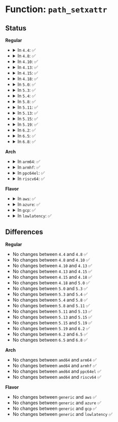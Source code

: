 # Function: <code>path_setxattr</code>

## Status
<b>Regular</b>
<ul>
<li>
<details>
<summary>In <code>4.4</code>: ✅</summary>

```c
int path_setxattr(const char *pathname, const char *name, const void *value, size_t size, int flags, unsigned int lookup_flags);
```

**Collision:** Unique Static

**Inline:** No

**Transformation:** False

**Instances:**

```
In fs/xattr.c (ffffffff81232d00)
Location: fs/xattr.c:372
Inline: False
Direct callers:
  - fs/xattr.c:SyS_setxattr
  - fs/xattr.c:SyS_lsetxattr
```
**Symbols:**

```
ffffffff81232d00-ffffffff81232dd7: path_setxattr (STB_LOCAL)
```
</details>
</li>
<li>
<details>
<summary>In <code>4.8</code>: ✅</summary>

```c
int path_setxattr(const char *pathname, const char *name, const void *value, size_t size, int flags, unsigned int lookup_flags);
```

**Collision:** Unique Static

**Inline:** No

**Transformation:** False

**Instances:**

```
In fs/xattr.c (ffffffff8125b430)
Location: fs/xattr.c:375
Inline: False
Direct callers:
  - fs/xattr.c:SyS_lsetxattr
  - fs/xattr.c:SyS_setxattr
```
**Symbols:**

```
ffffffff8125b430-ffffffff8125b510: path_setxattr (STB_LOCAL)
```
</details>
</li>
<li>
<details>
<summary>In <code>4.10</code>: ✅</summary>

```c
int path_setxattr(const char *pathname, const char *name, const void *value, size_t size, int flags, unsigned int lookup_flags);
```

**Collision:** Unique Static

**Inline:** No

**Transformation:** False

**Instances:**

```
In fs/xattr.c (ffffffff8126e9e0)
Location: fs/xattr.c:480
Inline: False
Direct callers:
  - fs/xattr.c:SyS_lsetxattr
  - fs/xattr.c:SyS_setxattr
```
**Symbols:**

```
ffffffff8126e9e0-ffffffff8126eac0: path_setxattr (STB_LOCAL)
```
</details>
</li>
<li>
<details>
<summary>In <code>4.13</code>: ✅</summary>

```c
int path_setxattr(const char *pathname, const char *name, const void *value, size_t size, int flags, unsigned int lookup_flags);
```

**Collision:** Unique Static

**Inline:** No

**Transformation:** False

**Instances:**

```
In fs/xattr.c (ffffffff8127c200)
Location: fs/xattr.c:483
Inline: False
Direct callers:
  - fs/xattr.c:SyS_lsetxattr
  - fs/xattr.c:SyS_setxattr
```
**Symbols:**

```
ffffffff8127c200-ffffffff8127c2d0: path_setxattr (STB_LOCAL)
```
</details>
</li>
<li>
<details>
<summary>In <code>4.15</code>: ✅</summary>

```c
int path_setxattr(const char *pathname, const char *name, const void *value, size_t size, int flags, unsigned int lookup_flags);
```

**Collision:** Unique Static

**Inline:** No

**Transformation:** False

**Instances:**

```
In fs/xattr.c (ffffffff8129eca0)
Location: fs/xattr.c:484
Inline: False
Direct callers:
  - fs/xattr.c:SyS_lsetxattr
  - fs/xattr.c:SyS_setxattr
```
**Symbols:**

```
ffffffff8129eca0-ffffffff8129ed70: path_setxattr (STB_LOCAL)
```
</details>
</li>
<li>
<details>
<summary>In <code>4.18</code>: ✅</summary>

```c
int path_setxattr(const char *pathname, const char *name, const void *value, size_t size, int flags, unsigned int lookup_flags);
```

**Collision:** Unique Static

**Inline:** No

**Transformation:** False

**Instances:**

```
In fs/xattr.c (ffffffff812c5950)
Location: fs/xattr.c:482
Inline: False
Direct callers:
  - fs/xattr.c:__ia32_sys_lsetxattr
  - fs/xattr.c:__x64_sys_lsetxattr
  - fs/xattr.c:__ia32_sys_setxattr
  - fs/xattr.c:__x64_sys_setxattr
```
**Symbols:**

```
ffffffff812c5950-ffffffff812c5a20: path_setxattr (STB_LOCAL)
```
</details>
</li>
<li>
<details>
<summary>In <code>5.0</code>: ✅</summary>

```c
int path_setxattr(const char *pathname, const char *name, const void *value, size_t size, int flags, unsigned int lookup_flags);
```

**Collision:** Unique Static

**Inline:** No

**Transformation:** False

**Instances:**

```
In fs/xattr.c (ffffffff812dab50)
Location: fs/xattr.c:481
Inline: False
Direct callers:
  - fs/xattr.c:__ia32_sys_lsetxattr
  - fs/xattr.c:__x64_sys_lsetxattr
  - fs/xattr.c:__ia32_sys_setxattr
  - fs/xattr.c:__x64_sys_setxattr
```
**Symbols:**

```
ffffffff812dab50-ffffffff812dac20: path_setxattr (STB_LOCAL)
```
</details>
</li>
<li>
<details>
<summary>In <code>5.3</code>: ✅</summary>

```c
int path_setxattr(const char *pathname, const char *name, const void *value, size_t size, int flags, unsigned int lookup_flags);
```

**Collision:** Unique Static

**Inline:** No

**Transformation:** False

**Instances:**

```
In fs/xattr.c (ffffffff812f91d0)
Location: fs/xattr.c:482
Inline: False
Direct callers:
  - fs/xattr.c:__ia32_sys_lsetxattr
  - fs/xattr.c:__x64_sys_lsetxattr
  - fs/xattr.c:__ia32_sys_setxattr
  - fs/xattr.c:__x64_sys_setxattr
```
**Symbols:**

```
ffffffff812f91d0-ffffffff812f929a: path_setxattr (STB_LOCAL)
```
</details>
</li>
<li>
<details>
<summary>In <code>5.4</code>: ✅</summary>

```c
int path_setxattr(const char *pathname, const char *name, const void *value, size_t size, int flags, unsigned int lookup_flags);
```

**Collision:** Unique Static

**Inline:** No

**Transformation:** False

**Instances:**

```
In fs/xattr.c (ffffffff8130ae00)
Location: fs/xattr.c:482
Inline: False
Direct callers:
  - fs/xattr.c:__ia32_sys_lsetxattr
  - fs/xattr.c:__x64_sys_lsetxattr
  - fs/xattr.c:__ia32_sys_setxattr
  - fs/xattr.c:__x64_sys_setxattr
```
**Symbols:**

```
ffffffff8130ae00-ffffffff8130aeca: path_setxattr (STB_LOCAL)
```
</details>
</li>
<li>
<details>
<summary>In <code>5.8</code>: ✅</summary>

```c
int path_setxattr(const char *pathname, const char *name, const void *value, size_t size, int flags, unsigned int lookup_flags);
```

**Collision:** Unique Static

**Inline:** No

**Transformation:** False

**Instances:**

```
In fs/xattr.c (ffffffff813445d0)
Location: fs/xattr.c:552
Inline: False
Direct callers:
  - fs/xattr.c:__ia32_sys_lsetxattr
  - fs/xattr.c:__x64_sys_lsetxattr
  - fs/xattr.c:__ia32_sys_setxattr
  - fs/xattr.c:__x64_sys_setxattr
```
**Symbols:**

```
ffffffff813445d0-ffffffff8134469a: path_setxattr (STB_LOCAL)
```
</details>
</li>
<li>
<details>
<summary>In <code>5.11</code>: ✅</summary>

```c
int path_setxattr(const char *pathname, const char *name, const void *value, size_t size, int flags, unsigned int lookup_flags);
```

**Collision:** Unique Static

**Inline:** No

**Transformation:** False

**Instances:**

```
In fs/xattr.c (ffffffff813508c0)
Location: fs/xattr.c:584
Inline: False
Direct callers:
  - fs/xattr.c:__ia32_sys_lsetxattr
  - fs/xattr.c:__x64_sys_lsetxattr
  - fs/xattr.c:__ia32_sys_setxattr
  - fs/xattr.c:__x64_sys_setxattr
```
**Symbols:**

```
ffffffff813508c0-ffffffff8135098a: path_setxattr (STB_LOCAL)
```
</details>
</li>
<li>
<details>
<summary>In <code>5.13</code>: ✅</summary>

```c
int path_setxattr(const char *pathname, const char *name, const void *value, size_t size, int flags, unsigned int lookup_flags);
```

**Collision:** Unique Static

**Inline:** No

**Transformation:** False

**Instances:**

```
In fs/xattr.c (ffffffff81357460)
Location: fs/xattr.c:606
Inline: False
Direct callers:
  - fs/xattr.c:__ia32_sys_lsetxattr
  - fs/xattr.c:__x64_sys_lsetxattr
  - fs/xattr.c:__ia32_sys_setxattr
  - fs/xattr.c:__x64_sys_setxattr
```
**Symbols:**

```
ffffffff81357460-ffffffff81357532: path_setxattr (STB_LOCAL)
```
</details>
</li>
<li>
<details>
<summary>In <code>5.15</code>: ✅</summary>

```c
int path_setxattr(const char *pathname, const char *name, const void *value, size_t size, int flags, unsigned int lookup_flags);
```

**Collision:** Unique Static

**Inline:** No

**Transformation:** False

**Instances:**

```
In fs/xattr.c (ffffffff813a5050)
Location: fs/xattr.c:607
Inline: False
Direct callers:
  - fs/xattr.c:__ia32_sys_lsetxattr
  - fs/xattr.c:__x64_sys_lsetxattr
  - fs/xattr.c:__ia32_sys_setxattr
  - fs/xattr.c:__x64_sys_setxattr
```
**Symbols:**

```
ffffffff813a5050-ffffffff813a5122: path_setxattr (STB_LOCAL)
```
</details>
</li>
<li>
<details>
<summary>In <code>5.19</code>: ✅</summary>

```c
int path_setxattr(const char *pathname, const char *name, const void *value, size_t size, int flags, unsigned int lookup_flags);
```

**Collision:** Unique Static

**Inline:** No

**Transformation:** False

**Instances:**

```
In fs/xattr.c (ffffffff81429670)
Location: fs/xattr.c:641
Inline: False
Direct callers:
  - fs/xattr.c:__ia32_sys_lsetxattr
  - fs/xattr.c:__x64_sys_lsetxattr
  - fs/xattr.c:__ia32_sys_setxattr
  - fs/xattr.c:__x64_sys_setxattr
```
**Symbols:**

```
ffffffff81429670-ffffffff81429764: path_setxattr (STB_LOCAL)
```
</details>
</li>
<li>
<details>
<summary>In <code>6.2</code>: ✅</summary>

```c
int path_setxattr(const char *pathname, const char *name, const void *value, size_t size, int flags, unsigned int lookup_flags);
```

**Collision:** Unique Static

**Inline:** No

**Transformation:** False

**Instances:**

```
In fs/xattr.c (ffffffff814b6640)
Location: fs/xattr.c:661
Inline: False
Direct callers:
  - fs/xattr.c:__ia32_sys_lsetxattr
  - fs/xattr.c:__x64_sys_lsetxattr
  - fs/xattr.c:__ia32_sys_setxattr
  - fs/xattr.c:__x64_sys_setxattr
```
**Symbols:**

```
ffffffff814b6640-ffffffff814b6734: path_setxattr (STB_LOCAL)
```
</details>
</li>
<li>
<details>
<summary>In <code>6.5</code>: ✅</summary>

```c
int path_setxattr(const char *pathname, const char *name, const void *value, size_t size, int flags, unsigned int lookup_flags);
```

**Collision:** Unique Static

**Inline:** No

**Transformation:** False

**Instances:**

```
In fs/xattr.c (ffffffff814eb350)
Location: fs/xattr.c:659
Inline: False
Direct callers:
  - fs/xattr.c:__ia32_sys_lsetxattr
  - fs/xattr.c:__x64_sys_lsetxattr
  - fs/xattr.c:__ia32_sys_setxattr
  - fs/xattr.c:__x64_sys_setxattr
```
**Symbols:**

```
ffffffff814eb350-ffffffff814eb444: path_setxattr (STB_LOCAL)
```
</details>
</li>
<li>
<details>
<summary>In <code>6.8</code>: ✅</summary>

```c
int path_setxattr(const char *pathname, const char *name, const void *value, size_t size, int flags, unsigned int lookup_flags);
```

**Collision:** Unique Static

**Inline:** No

**Transformation:** False

**Instances:**

```
In fs/xattr.c (ffffffff8151f1f0)
Location: fs/xattr.c:659
Inline: False
Direct callers:
  - fs/xattr.c:__ia32_sys_lsetxattr
  - fs/xattr.c:__x64_sys_lsetxattr
  - fs/xattr.c:__ia32_sys_setxattr
  - fs/xattr.c:__x64_sys_setxattr
```
**Symbols:**

```
ffffffff8151f1f0-ffffffff8151f2e7: path_setxattr (STB_LOCAL)
```
</details>
</li>
</ul>
<b>Arch</b>
<ul>
<li>
<details>
<summary>In <code>arm64</code>: ✅</summary>

```c
int path_setxattr(const char *pathname, const char *name, const void *value, size_t size, int flags, unsigned int lookup_flags);
```

**Collision:** Unique Static

**Inline:** No

**Transformation:** False

**Instances:**

```
In fs/xattr.c (ffff8000103bf230)
Location: fs/xattr.c:482
Inline: False
Direct callers:
  - fs/xattr.c:__arm64_sys_lsetxattr
  - fs/xattr.c:__arm64_sys_setxattr
```
**Symbols:**

```
ffff8000103bf230-ffff8000103bf320: path_setxattr (STB_LOCAL)
```
</details>
</li>
<li>
<details>
<summary>In <code>armhf</code>: ✅</summary>

```c
int path_setxattr(const char *pathname, const char *name, const void *value, size_t size, int flags, unsigned int lookup_flags);
```

**Collision:** Unique Static

**Inline:** No

**Transformation:** False

**Instances:**

```
In fs/xattr.c (c059be5c)
Location: fs/xattr.c:482
Inline: False
Direct callers:
  - fs/xattr.c:__se_sys_lsetxattr
  - fs/xattr.c:__se_sys_setxattr
```
**Symbols:**

```
c059be5c-c059bf44: path_setxattr (STB_LOCAL)
```
</details>
</li>
<li>
<details>
<summary>In <code>ppc64el</code>: ✅</summary>

```c
int path_setxattr(const char *pathname, const char *name, const void *value, size_t size, int flags, unsigned int lookup_flags);
```

**Collision:** Unique Static

**Inline:** No

**Transformation:** False

**Instances:**

```
In fs/xattr.c (c0000000004bd690)
Location: fs/xattr.c:482
Inline: False
Direct callers:
  - fs/xattr.c:__se_sys_lsetxattr
  - fs/xattr.c:__se_sys_setxattr
```
**Symbols:**

```
c0000000004bd690-c0000000004bd7d8: path_setxattr (STB_LOCAL)
```
</details>
</li>
<li>
<details>
<summary>In <code>riscv64</code>: ✅</summary>

```c
int path_setxattr(const char *pathname, const char *name, const void *value, size_t size, int flags, unsigned int lookup_flags);
```

**Collision:** Unique Static

**Inline:** No

**Transformation:** False

**Instances:**

```
In fs/xattr.c (ffffffe00027f93e)
Location: fs/xattr.c:482
Inline: False
Direct callers:
  - fs/xattr.c:__se_sys_lsetxattr
  - fs/xattr.c:__se_sys_setxattr
```
**Symbols:**

```
ffffffe00027f93e-ffffffe00027f9f6: path_setxattr (STB_LOCAL)
```
</details>
</li>
</ul>
<b>Flavor</b>
<ul>
<li>
<details>
<summary>In <code>aws</code>: ✅</summary>

```c
int path_setxattr(const char *pathname, const char *name, const void *value, size_t size, int flags, unsigned int lookup_flags);
```

**Collision:** Unique Static

**Inline:** No

**Transformation:** False

**Instances:**

```
In fs/xattr.c (ffffffff813033e0)
Location: fs/xattr.c:482
Inline: False
Direct callers:
  - fs/xattr.c:__ia32_sys_lsetxattr
  - fs/xattr.c:__x64_sys_lsetxattr
  - fs/xattr.c:__ia32_sys_setxattr
  - fs/xattr.c:__x64_sys_setxattr
```
**Symbols:**

```
ffffffff813033e0-ffffffff813034aa: path_setxattr (STB_LOCAL)
```
</details>
</li>
<li>
<details>
<summary>In <code>azure</code>: ✅</summary>

```c
int path_setxattr(const char *pathname, const char *name, const void *value, size_t size, int flags, unsigned int lookup_flags);
```

**Collision:** Unique Static

**Inline:** No

**Transformation:** False

**Instances:**

```
In fs/xattr.c (ffffffff812f4000)
Location: fs/xattr.c:482
Inline: False
Direct callers:
  - fs/xattr.c:__ia32_sys_lsetxattr
  - fs/xattr.c:__x64_sys_lsetxattr
  - fs/xattr.c:__ia32_sys_setxattr
  - fs/xattr.c:__x64_sys_setxattr
```
**Symbols:**

```
ffffffff812f4000-ffffffff812f40ca: path_setxattr (STB_LOCAL)
```
</details>
</li>
<li>
<details>
<summary>In <code>gcp</code>: ✅</summary>

```c
int path_setxattr(const char *pathname, const char *name, const void *value, size_t size, int flags, unsigned int lookup_flags);
```

**Collision:** Unique Static

**Inline:** No

**Transformation:** False

**Instances:**

```
In fs/xattr.c (ffffffff813011d0)
Location: fs/xattr.c:482
Inline: False
Direct callers:
  - fs/xattr.c:__ia32_sys_lsetxattr
  - fs/xattr.c:__x64_sys_lsetxattr
  - fs/xattr.c:__ia32_sys_setxattr
  - fs/xattr.c:__x64_sys_setxattr
```
**Symbols:**

```
ffffffff813011d0-ffffffff8130129a: path_setxattr (STB_LOCAL)
```
</details>
</li>
<li>
<details>
<summary>In <code>lowlatency</code>: ✅</summary>

```c
int path_setxattr(const char *pathname, const char *name, const void *value, size_t size, int flags, unsigned int lookup_flags);
```

**Collision:** Unique Static

**Inline:** No

**Transformation:** False

**Instances:**

```
In fs/xattr.c (ffffffff81312510)
Location: fs/xattr.c:482
Inline: False
Direct callers:
  - fs/xattr.c:__ia32_sys_lsetxattr
  - fs/xattr.c:__x64_sys_lsetxattr
  - fs/xattr.c:__ia32_sys_setxattr
  - fs/xattr.c:__x64_sys_setxattr
```
**Symbols:**

```
ffffffff81312510-ffffffff813125da: path_setxattr (STB_LOCAL)
```
</details>
</li>
</ul>

## Differences
<b>Regular</b>
<ul>
<li>
No changes between <code>4.4</code> and <code>4.8</code> ✅
</li>
<li>
No changes between <code>4.8</code> and <code>4.10</code> ✅
</li>
<li>
No changes between <code>4.10</code> and <code>4.13</code> ✅
</li>
<li>
No changes between <code>4.13</code> and <code>4.15</code> ✅
</li>
<li>
No changes between <code>4.15</code> and <code>4.18</code> ✅
</li>
<li>
No changes between <code>4.18</code> and <code>5.0</code> ✅
</li>
<li>
No changes between <code>5.0</code> and <code>5.3</code> ✅
</li>
<li>
No changes between <code>5.3</code> and <code>5.4</code> ✅
</li>
<li>
No changes between <code>5.4</code> and <code>5.8</code> ✅
</li>
<li>
No changes between <code>5.8</code> and <code>5.11</code> ✅
</li>
<li>
No changes between <code>5.11</code> and <code>5.13</code> ✅
</li>
<li>
No changes between <code>5.13</code> and <code>5.15</code> ✅
</li>
<li>
No changes between <code>5.15</code> and <code>5.19</code> ✅
</li>
<li>
No changes between <code>5.19</code> and <code>6.2</code> ✅
</li>
<li>
No changes between <code>6.2</code> and <code>6.5</code> ✅
</li>
<li>
No changes between <code>6.5</code> and <code>6.8</code> ✅
</li>
</ul>
<b>Arch</b>
<ul>
<li>
No changes between <code>amd64</code> and <code>arm64</code> ✅
</li>
<li>
No changes between <code>amd64</code> and <code>armhf</code> ✅
</li>
<li>
No changes between <code>amd64</code> and <code>ppc64el</code> ✅
</li>
<li>
No changes between <code>amd64</code> and <code>riscv64</code> ✅
</li>
</ul>
<b>Flavor</b>
<ul>
<li>
No changes between <code>generic</code> and <code>aws</code> ✅
</li>
<li>
No changes between <code>generic</code> and <code>azure</code> ✅
</li>
<li>
No changes between <code>generic</code> and <code>gcp</code> ✅
</li>
<li>
No changes between <code>generic</code> and <code>lowlatency</code> ✅
</li>
</ul>
